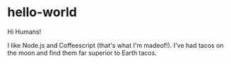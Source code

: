 # hello-world

Hi Humans!

I like Node.js and Coffeescript (that's what I'm madeof!).
I've had tacos on the moon and find them far superior to Earth tacos. 
